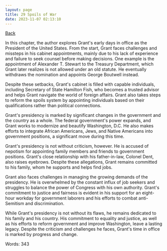 ```yaml
---
layout: page
title: 29 Spoils of War
date: 2023-11-07 02:13:10
---
```


[Back](./)


In this chapter, the author explores Grant's early days in office as the President of the United States. From the start, Grant faces challenges and missteps in his cabinet appointments, mainly due to his lack of experience and failure to seek counsel before making decisions. One example is the appointment of Alexander T. Stewart to the Treasury Department, which Grant later realizes is not allowed under an old statute. He eventually withdraws the nomination and appoints George Boutwell instead.

Despite these setbacks, Grant's cabinet is filled with capable individuals, including Secretary of State Hamilton Fish, who becomes a trusted advisor and helps Grant navigate the world of foreign affairs. Grant also takes steps to reform the spoils system by appointing individuals based on their qualifications rather than political connections.

Grant's presidency is marked by significant changes in the government and the country as a whole. The federal government's power expands, and Grant works to modernize and beautify Washington, D.C. He also makes efforts to integrate African Americans, Jews, and Native Americans into government positions, a significant move during this time.

Grant's presidency is not without criticism, however. He is accused of nepotism for appointing family members and friends to government positions. Grant's close relationship with his father-in-law, Colonel Dent, also raises eyebrows. Despite these allegations, Grant remains committed to his family, whom he supports and helps find jobs.

Grant also faces challenges in managing the growing demands of the presidency. He is overwhelmed by the constant influx of job seekers and struggles to balance the power of Congress with his own authority. Grant's commitment to justice and fairness is evident in his support for an eight-hour workday for government laborers and his efforts to combat anti-Semitism and discrimination.

While Grant's presidency is not without its flaws, he remains dedicated to his family and his country. His commitment to equality and justice, as well as his efforts to reform government and improve Washington, leave a lasting legacy. Despite the criticism and challenges he faces, Grant's time in office is marked by progress and change.

Words: 343